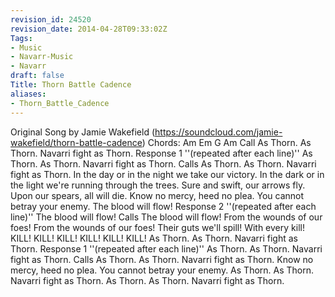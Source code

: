 ```yaml
---
revision_id: 24520
revision_date: 2014-04-28T09:33:02Z
Tags:
- Music
- Navarr-Music
- Navarr
draft: false
Title: Thorn Battle Cadence
aliases:
- Thorn_Battle_Cadence
---
```

Original Song by Jamie Wakefield  (https://soundcloud.com/jamie-wakefield/thorn-battle-cadence) 
Chords: Am Em G Am
Call
As Thorn. As Thorn. Navarri fight as Thorn.
Response 1 ''(repeated after each line)''
As Thorn. As Thorn. Navarri fight as Thorn.
Calls
As Thorn. As Thorn. Navarri fight as Thorn.
In the day or in the night we take our victory.
In the dark or in the light we're running through the trees.
Sure and swift, our arrows fly.
Upon our spears, all will die.
Know no mercy, heed no plea.
You cannot betray your enemy.
The blood will flow!
Response 2 ''(repeated after each line)''
The blood will flow!
Calls
The blood will flow!
From the wounds of our foes!
From the wounds of our foes!
Their guts we'll spill!
With every kill!
KILL! KILL! KILL!
KILL! KILL! KILL!
As Thorn. As Thorn. Navarri fight as Thorn.
Response 1 ''(repeated after each line)''
As Thorn. As Thorn. Navarri fight as Thorn.
Calls
As Thorn. As Thorn. Navarri fight as Thorn.
Know no mercy, heed no plea.
You cannot betray your enemy.
As Thorn. As Thorn. Navarri fight as Thorn.
As Thorn. As Thorn. Navarri fight as Thorn.